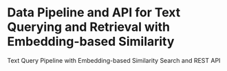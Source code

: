 # Data Pipeline and API for Text Querying and Retrieval with Embedding-based Similarity
Text Query Pipeline with Embedding-based Similarity Search and REST API
